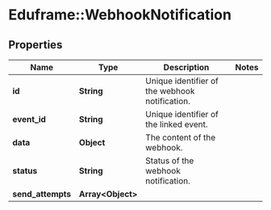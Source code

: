 # Eduframe::WebhookNotification

## Properties
Name | Type | Description | Notes
------------ | ------------- | ------------- | -------------
**id** | **String** | Unique identifier of the webhook notification. | 
**event_id** | **String** | Unique identifier of the linked event. | 
**data** | **Object** | The content of the webhook. | 
**status** | **String** | Status of the webhook notification. | 
**send_attempts** | **Array&lt;Object&gt;** |  | 


